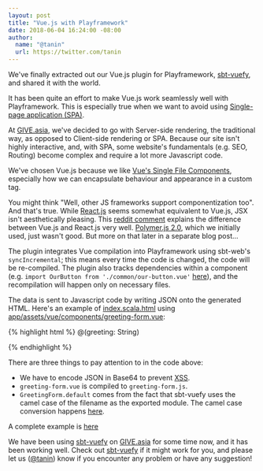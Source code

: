 ```yaml
---
layout: post
title: "Vue.js with Playframework"
date: 2018-06-04 16:24:00 -08:00
author:
  name: "@tanin"
  url: https://twitter.com/tanin
---
```


We've finally extracted out our Vue.js plugin for Playframework, <a href="https://github.com/GIVESocialMovement/sbt-vuefy">sbt-vuefy</a>, and shared it with the world.

It has been quite an effort to make Vue.js work seamlessly well with Playframework. This is especially true when we want to avoid using <a href="https://en.wikipedia.org/wiki/Single-page_application">Single-page application (SPA)</a>.

<!---excerpt--->

At <a href="https://give.asia">GIVE.asia</a>, we've decided to go with Server-side rendering, the traditional way, as opposed to Client-side rendering or SPA. Because our site isn't highly interactive, and, with SPA, some website's fundamentals (e.g. SEO, Routing) become complex
and require a lot more Javascript code.

We've chosen Vue.js because we like <a href="https://vuejs.org/v2/guide/single-file-components.html">Vue's Single File Components</a>, especially how we can encapsulate behaviour and appearance in a custom tag.

You might think "Well, other JS frameworks support componentization too". And that's true. While <a href="https://reactjs.org">React.js</a> seems somewhat equivalent to Vue.js, JSX isn't aesthetically pleasing. This <a href="https://www.reddit.com/r/javascript/comments/8o781t/vuejs_or_react_which_you_would_chose_and_why/e01qn55/">reddit comment</a> explains the difference between Vue.js and React.js very well. <a href="https://www.polymer-project.org">Polymer.js 2.0</a>, which we initially used, just wasn't good. But more on that later in a separate blog post...

The plugin integrates Vue compilation into Playframework using sbt-web's `syncIncremental`; this means every time the code is changed, the code will be re-compiled. The plugin also tracks dependencies within a component (e.g. `import OurButton from './common/our-button.vue'` <a href="https://github.com/GIVESocialMovement/sbt-vuefy/blob/master/test-play-project/app/assets/vue/components/greeting-form.vue">here</a>), and the recompilation will happen only on necessary files.

The data is sent to Javascript code by writing JSON onto the generated HTML. Here's an example of <a href="https://github.com/GIVESocialMovement/sbt-vuefy/blob/master/test-play-project/app/views/index.scala.html">index.scala.html</a> using <a href="https://github.com/GIVESocialMovement/sbt-vuefy/blob/master/test-play-project/app/assets/vue/components/greeting-form.vue">app/assets/vue/components/greeting-form.vue</a>:

{% highlight html %}
@(greeting: String)

<script src="https://cdnjs.cloudflare.com/ajax/libs/vue/2.5.16/vue.js"></script>
<script src='@routes.Assets.versioned("vue/components/greeting-form.js")'></script>

<script>
  function parse(s) {
    return JSON.parse(decodeURIComponent(escape(atob(s))));
  }
</script>

<div id="app"></div>
<script>
  var app = new Vue({
    el: '#app',
    render: function(html) {
      return html(GreetingForm.default, {
        props: {
          greeting: parse("@libraries.Base64.encodeString(greeting)")
        }
      });
    }
  })
</script>
{% endhighlight %}

There are three things to pay attention to in the code above:

* We have to encode JSON in Base64 to prevent <a href="https://www.owasp.org/index.php/Cross-site_Scripting_(XSS)">XSS</a>.
* `greeting-form.vue` is compiled to `greeting-form.js`.
* `GreetingForm.default` comes from the fact that sbt-vuefy uses the camel case of the filename as the exported module. The camel case conversion happens <a href="https://github.com/GIVESocialMovement/sbt-vuefy/blob/master/src/main/resources/sbt-vuefy-plugin.js#L2">here</a>.

A complete example is <a href="https://github.com/GIVESocialMovement/sbt-vuefy/tree/master/test-play-project">here</a>

We have been using <a href="https://github.com/GIVESocialMovement/sbt-vuefy">sbt-vuefy</a> on <a href="https://give.asia">GIVE.asia</a> for some time now, and it has been working well.
Check out <a href="https://github.com/GIVESocialMovement/sbt-vuefy">sbt-vuefy</a> if it might work for you,
and please let us (<a href="https://twitter.com/tanin">@tanin</a>) know if you encounter any problem or have any suggestion!
